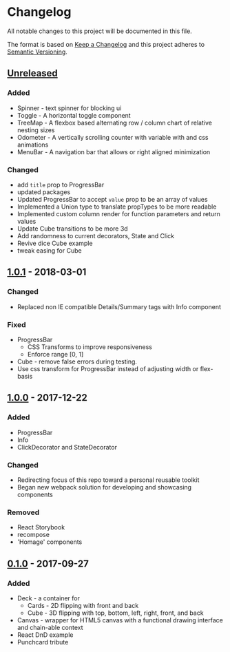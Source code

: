 [comment]: # (## [version] - date)
[comment]: # (### Added)
[comment]: # (for new features)
[comment]: # (### Changed)
[comment]: # (for changes to existing functionality)
[comment]: # (### Deprecated)
[comment]: # (soon-to-be removed features)
[comment]: # (### Removed)
[comment]: # (for features)
[comment]: # (### Fixed)
[comment]: # (for any bugs)
[comment]: # (### Security)
[comment]: # (in case of vulnerabilities)
# Changelog
All notable changes to this project will be documented in this file.

The format is based on [Keep a Changelog](http://keepachangelog.com/en/1.0.0/) and this project adheres to [Semantic Versioning](http://semver.org/spec/v2.0.0.html).

## [Unreleased]
### Added
* Spinner - text spinner for blocking ui
* Toggle - A horizontal toggle component
* TreeMap - A flexbox based alternating row / column chart of relative nesting sizes
* Odometer - A vertically scrolling counter with variable with and css animations
* MenuBar - A navigation bar that allows or right aligned minimization
### Changed
* add `title` prop to ProgressBar
* updated packages
* Updated ProgressBar to accept `value` prop to be an array of values
* Implemented a Union type to translate propTypes to be more readable
* Implemented custom column render for function parameters and return values
* Update Cube transitions to be more 3d
* Add randomness to current decorators, State and Click
* Revive dice Cube example
* tweak easing for Cube


## [1.0.1] - 2018-03-01
### Changed
* Replaced non IE compatible Details/Summary tags with Info component
### Fixed
* ProgressBar
  * CSS Transforms to improve responsiveness
  * Enforce range [0, 1]
* Cube - remove false errors during testing.
* Use css transform for ProgressBar instead of adjusting width or flex-basis

## [1.0.0] - 2017-12-22
### Added
* ProgressBar
* Info
* ClickDecorator and StateDecorator
### Changed
* Redirecting focus of this repo toward a personal reusable toolkit
* Began new webpack solution for developing and showcasing components
### Removed
* React Storybook
* recompose
* 'Homage' components

## [0.1.0] - 2017-09-27
### Added
* Deck - a container for
  * Cards - 2D flipping with front and back
  * Cube - 3D flipping with top, bottom, left, right, front, and back
* Canvas - wrapper for HTML5 canvas with a functional drawing interface and chain-able context
* React DnD example
* Punchcard tribute

[Unreleased]: https://github.com/rkichenama/components/compare/1.0.1...HEAD
[1.0.1]: https://github.com/rkichenama/components/compare/1.0.0...1.0.1
[1.0.0]: https://github.com/rkichenama/components/compare/0.1.0...1.0.0
[0.1.0]: https://github.com/rkichenama/components/compare/0.0.1...0.1.0
